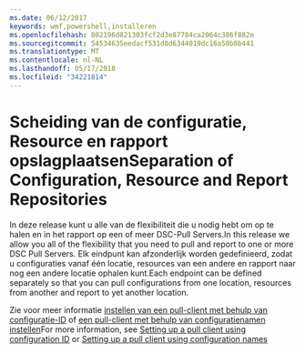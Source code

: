 ```yaml
---
ms.date: 06/12/2017
keywords: wmf,powershell,installeren
ms.openlocfilehash: 802196d821303fcf2d3e87784ca2064c386f882e
ms.sourcegitcommit: 54534635eedacf531d8d6344019dc16a50b8b441
ms.translationtype: MT
ms.contentlocale: nl-NL
ms.lasthandoff: 05/17/2018
ms.locfileid: "34221814"
---
```

# <a name="separation-of-configuration-resource-and-report-repositories"></a><span data-ttu-id="ed398-102">Scheiding van de configuratie, Resource en rapport opslagplaatsen</span><span class="sxs-lookup"><span data-stu-id="ed398-102">Separation of Configuration, Resource and Report Repositories</span></span>

<span data-ttu-id="ed398-103">In deze release kunt u alle van de flexibiliteit die u nodig hebt om op te halen en in het rapport op een of meer DSC-Pull Servers.</span><span class="sxs-lookup"><span data-stu-id="ed398-103">In this release we allow you all of the flexibility that you need to pull and report to one or more DSC Pull Servers.</span></span> <span data-ttu-id="ed398-104">Elk eindpunt kan afzonderlijk worden gedefinieerd, zodat u configuraties vanaf één locatie, resources van een andere en rapport naar nog een andere locatie ophalen kunt.</span><span class="sxs-lookup"><span data-stu-id="ed398-104">Each endpoint can be defined separately so that you can pull configurations from one location, resources from another and report to yet another location.</span></span>

<span data-ttu-id="ed398-105">Zie voor meer informatie [instellen van een pull-client met behulp van configuratie-ID](https://msdn.microsoft.com/powershell/dsc/pullclientconfigid) of [een pull-client met behulp van configuratienamen instellen](https://msdn.microsoft.com/powershell/dsc/pullclientconfignames)</span><span class="sxs-lookup"><span data-stu-id="ed398-105">For more information, see [Setting up a pull client using configuration ID](https://msdn.microsoft.com/powershell/dsc/pullclientconfigid) or [Setting up a pull client using configuration names](https://msdn.microsoft.com/powershell/dsc/pullclientconfignames)</span></span>
